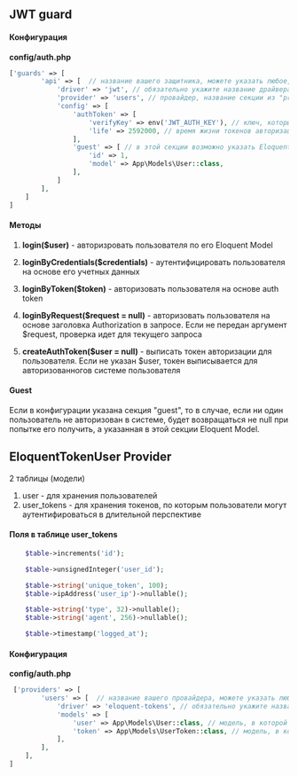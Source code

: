 ## JWT guard

#### Конфигурация

**config/auth.php**

```php
['guards' => [
        'api' => [  // название вашего защитника, можете указать любое, главное что бы оно же было в секции "defaults"
            'driver' => 'jwt', // обязательно укажите название драйвера "jwt"
            'provider' => 'users', // провайдер, название секции из "providers"
            'config' => [
                'authToken' => [
                    'verifyKey' => env('JWT_AUTH_KEY'), // ключ, которым будут подписыватся токены авторизации
                    'life' => 2592000, // время жизни токенов авторизации
                ],
                'guest' => [ // в этой секции возможно указать Eloquent Model и ее ID, она будет возвращаться, когда никакой пользователь не авторизован в системе. Если здесь указано false, будет возвращаться null (как стандартно в Laravel)
                    'id' => 1,
                    'model' => App\Models\User::class,
                ],
            ]
        ],
    ]
]
```
#### Методы

 1. **login($user)** - авторизровать пользователя по его Eloquent Model
 2. **loginByCredentials($credentials)** - аутентифицировать пользователя на основе его учетных данных 
 3. **loginByToken($token)** - авторизовать пользователя на основе auth token
 4. **loginByRequest($request = null)** - авторизовать пользователя на основе заголовка Authorization в запросе. Если не передан аргумент $request, проверка идет для текущего запроса

 5. **createAuthToken($user = null)** - выписать токен авторизации для пользователя. Если не указан $user, токен выписывается для авторизованногов системе пользователя

#### Guest

Если в конфигурации указана секция "guest", то в случае, если ни один пользователь не авторизован в системе, будет возвращаться не null при попытке его получить, а указанная в этой секции Eloquent Model.

## EloquentTokenUser Provider

2 таблицы (модели)
 1. user - для хранения пользователей
 2. user_tokens - для хранения токенов, по которым пользователи могут аутентифироваться в длительной перспективе

 #### Поля в таблице user_tokens
 
```php
    $table->increments('id');

    $table->unsignedInteger('user_id');

    $table->string('unique_token', 100);
    $table->ipAddress('user_ip')->nullable();

    $table->string('type', 32)->nullable();
    $table->string('agent', 256)->nullable();

    $table->timestamp('logged_at');
```
 #### Конфигурация

**config/auth.php**

```php
 ['providers' => [
        'users' => [  // название вашего провайдера, можете указать любое, главное что бы оно же было в секции "guards"
            'driver' => 'eloquent-tokens', // обязательно укажите название драйвера "eloquent-tokens"
            'models' => [
                'user' => App\Models\User::class, // модель, в которой хрянятся пользоавтели
                'token' => App\Models\UserToken::class, // модель, в которой хрянятся токены пользователей
            ],
        ],
    ],
]
```